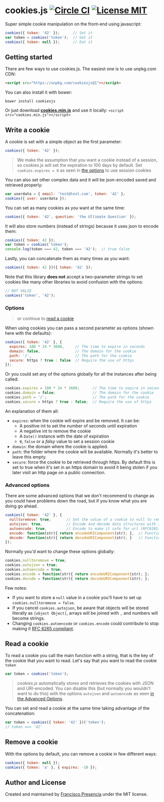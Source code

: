 # cookies.js [![Circle CI](https://circleci.com/gh/franciscop/cookies.js/tree/master.svg?style=shield)](https://circleci.com/gh/franciscop/cookies.js/tree/master) [![License MIT](https://img.shields.io/badge/license-MIT-blue.svg)](https://github.com/umbrellajs/umbrella/blob/master/LICENSE)

Super simple cookie manipulation on the front-end using javascript:

```js
cookies({ token: '42' });      // Set it
var token = cookies('token');  // Get it
cookies({ token: null });      // Eat it
```



## Getting started

There are few ways to use cookies.js. The easiest one is to use unpkg.com CDN:

```html
<script src="https://unpkg.com/cookiesjs@1"></script>
```

You can also install it with bower:

```
bower install cookiesjs
```

Or just download [**cookies.min.js**](https://raw.githubusercontent.com/franciscop/cookies.js/master/cookies.min.js) and use it locally: `<script src="cookies.min.js"></script>`




## Write a cookie

A cookie is set with a simple object as the first parameter:

```js
cookies({ token: '42' });
```

> We make the assumption that you want a cookie instead of a session, so cookies.js will set the expiration to 100 days by default. Set `cookies.expires = 0` as seen in [the options](#options) to use session cookies

You can also set other complex data and it will be json-encoded saved and retrieved properly:

```js
var userdata = { email: 'test@test.com', token: '42' };
cookies({ user: userdata });
```

You can set as many cookies as you want at the same time:

```js
cookies({ token: '42', question: 'the Ultimate Question' });
```

It will also store numbers (instead of strings) because it uses json to encode them:

```js
cookies({ token: 42 });
var token = cookies('token');
console.log(token === 42, token === '42');  // true false
```

Lastly, you can concatenate them as many times as you want:

```js
cookies({ token: 42 })({ token: '42' });
```

Note that this library **does not** accept a two-parameter strings to set cookies like many other libraries to avoid confusion with the options:

```js
// NOT VALID
cookies('token', '42');
```



### Options

> or continue to [read a cookie](#read-a-cookie)

When using cookies you can pass a second parameter as options (shown here with the defaults):

```js
cookies({ token: '42' }, {
  expires: 100 * 24 * 3600,     // The time to expire in seconds
  domain: false,                // The domain for the cookie
  path: '/',                    // The path for the cookie
  secure: https ? true : false  // Require the use of https
});
```

Or you could set any of the options globally for all the instances after being called:

```js
cookies.expires = 100 * 24 * 3600;      // The time to expire in seconds
cookies.domain = false;                 // The domain for the cookie
cookies.path = '/';                     // The path for the cookie
cookies.secure = https ? true : false;  // Require the use of https
```

An explanation of them all:

- `expires`: when the cookie will expire and be removed. It can be:
  - A positive int to set the number of seconds until expiration
  - A negative int to remove the cookie
  - A `Date()` instance with the date of expiration
  - `0`, `false` or a *falsy* value to set a session cookie
- `domain`: the domain where the cookie is applied.
- `path`: the folder where the cookie will be available. Normally it's better to leave this empty.
- `secure`: force the cookie to be retrieved through https. By default this is set to true when it's set in an https domain to avoid it being stolen if you later visit an http page on a public connection.


### Advanced options

There are some advanced options that we don't recommend to change as you could have problems down the road, but if you know what you are doing go ahead.

```js
cookies({ token: '42' }, {
  nulltoremove: true,       // Set the value of a cookie to null to remove it
  autojson: true,           // Encode and decode data structures with JSON
  autoencode: true,         // Encode to make it safe for url (RFC6265)
  encode: function(str){ return encodeURIComponent(str); },  // Function to encode it
  decode: function(str){ return decodeURIComponent(str); }   // Function to decode it
});
```

Normally you'd want to change these options globally:

```js
cookies.nulltoremove = true;
cookies.autojson = true;
cookies.autoencode = true;
cookies.encode = function(str){ return encodeURIComponent(str); };
cookies.decode = function(str){ return decodeURIComponent(str); };
```

Few notes:

- If you want to store a `null` value in a cookie you'll have to set up `cookies.nulltoremove = false`.
- If you cancel `cookies.autojson`, be aware that objects will be stored literally as `[object Object]`, arrays will be joined with `,` and numbers will become strings.
- Changing `cookies.autoencode` or `cookies.encode` could contribute to stop making it [RFC 6265 compliant](https://news.ycombinator.com/item?id=12450841).



## Read a cookie

To read a cookie you call the main function with a string, that is the key of the cookie that you want to read. Let's say that you want to read the cookie `token`

```js
var token = cookies('token');
```

> *cookies.js* automatically stores and retrieves the cookies with JSON and URI-encoded. You can disable this (but normally you wouldn't want to do this) with the options `autojson` and `autoencode` as seen [in the Advanced Options](#advanced-options).

You can set and read a cookie at the same time taking advantage of the concatenation:

```js
var token = cookies({ token: '42' })('token');
// token === '42'
```



## Remove a cookie

With the options by default, you can remove a cookie in few different ways:

```js
cookies({ token: null });
cookies({ token: 'a' }, { expires: -10 });
```




## Author and License

Created and maintained by [Francisco Presencia](https://github.com/franciscop) under the MIT license.
